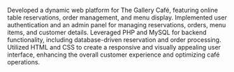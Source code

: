 Developed a dynamic web platform for The Gallery Café, featuring online table reservations, order management, and menu display. Implemented user authentication and an admin panel for managing reservations, orders, menu items, and customer details. Leveraged PHP and MySQL for backend functionality, including database-driven reservation and order processing. Utilized HTML and CSS to create a responsive and visually appealing user interface, enhancing the overall customer experience and optimizing café operations.

